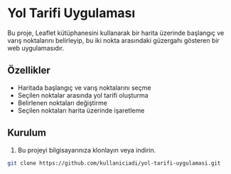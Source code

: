 # Yol Tarifi Uygulaması

Bu proje, Leaflet kütüphanesini kullanarak bir harita üzerinde başlangıç ve varış noktalarını belirleyip, bu iki nokta arasındaki güzergahı gösteren bir web uygulamasıdır.

## Özellikler

- Haritada başlangıç ve varış noktalarını seçme
- Seçilen noktalar arasında yol tarifi oluşturma
- Belirlenen noktaları değiştirme
- Seçilen noktaları harita üzerinde işaretleme

## Kurulum

1. Bu projeyi bilgisayarınıza klonlayın veya indirin.

```bash
git clone https://github.com/kullaniciadi/yol-tarifi-uygulamasi.git
```